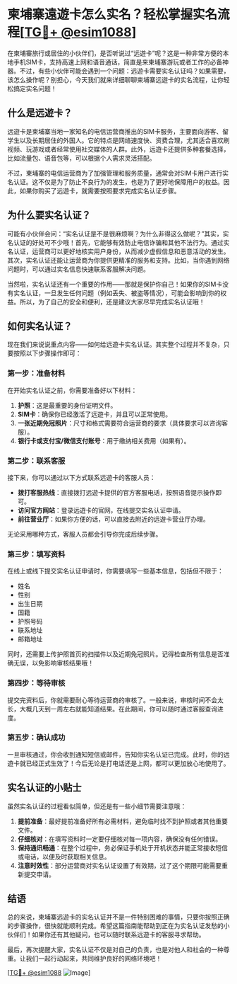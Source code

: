 # 柬埔寨遠遊卡怎么实名？轻松掌握实名流程[[TG💪+ @esim1088](https://t.me/s/esim1088)]

在柬埔寨旅行或居住的小伙伴们，是否听说过“远遊卡”呢？这是一种非常方便的本地手机SIM卡，支持高速上网和语音通话，简直是来柬埔寨游玩或者工作的必备神器。不过，有些小伙伴可能会遇到一个问题：远遊卡需要实名认证吗？如果需要，该怎么操作呢？别担心，今天我们就来详细聊聊柬埔寨远遊卡的实名流程，让你轻松搞定实名问题！

## 什么是远遊卡？

远遊卡是柬埔寨当地一家知名的电信运营商推出的SIM卡服务，主要面向游客、留学生以及长期居住的外国人。它的特点是网络速度快、资费合理，尤其适合喜欢刷视频、玩游戏或者经常使用社交媒体的人群。此外，远遊卡还提供多种套餐选择，比如流量包、语音包等，可以根据个人需求灵活搭配。

不过，柬埔寨的电信运营商为了加强管理和服务质量，通常会对SIM卡用户进行实名认证。这不仅是为了防止不良行为的发生，也是为了更好地保障用户的权益。因此，如果你购买了远遊卡，就需要按照要求完成实名认证步骤。

## 为什么要实名认证？

可能有小伙伴会问：“实名认证是不是很麻烦啊？为什么非得这么做呢？”其实，实名认证的好处可不少哦！首先，它能够有效防止电信诈骗和其他不法行为。通过实名认证，运营商可以更好地核实用户身份，从而减少虚假信息和恶意活动的发生。其次，实名认证还能让运营商为你提供更精准的服务和支持。比如，当你遇到网络问题时，可以通过实名信息快速联系客服解决问题。

当然啦，实名认证还有一个重要的作用——那就是保护你自己！如果你的SIM卡没有实名认证，一旦发生任何问题（例如丢失、被盗等情况），可能会影响到你的权益。所以，为了自己的安全和便利，还是建议大家尽早完成实名认证哦！

## 如何实名认证？

现在我们来说说重点内容——如何给远遊卡实名认证。其实整个过程并不复杂，只要按照以下步骤操作即可：

### 第一步：准备材料

在开始实名认证之前，你需要准备好以下材料：
1. **护照**：这是最重要的身份证明文件。
2. **SIM卡**：确保你已经激活了远遊卡，并且可以正常使用。
3. **一张近期免冠照片**：尺寸和格式需要符合运营商的要求（具体要求可以咨询客服）。
4. **银行卡或支付宝/微信支付账号**：用于缴纳相关费用（如果有）。

### 第二步：联系客服

接下来，你可以通过以下方式联系远遊卡的客服人员：
- **拨打客服热线**：直接拨打远遊卡提供的官方客服电话，按照语音提示操作即可。
- **访问官方网站**：登录远遊卡的官网，在线提交实名认证申请。
- **前往营业厅**：如果你方便的话，可以直接去附近的远遊卡营业厅办理。

无论采用哪种方式，客服人员都会引导你完成后续步骤。

### 第三步：填写资料

在线上或线下提交实名认证申请时，你需要填写一些基本信息，包括但不限于：
- 姓名
- 性别
- 出生日期
- 国籍
- 护照号码
- 联系地址
- 邮箱地址

同时，还需要上传护照首页的扫描件以及近期免冠照片。记得检查所有信息是否准确无误，以免影响审核结果哦！

### 第四步：等待审核

提交完资料后，你就需要耐心等待运营商的审核了。一般来说，审核时间不会太长，大概几天到一周左右就能知道结果。在此期间，你可以随时通过客服查询进度。

### 第五步：确认成功

一旦审核通过，你会收到通知短信或邮件，告知你实名认证已完成。此时，你的远遊卡就已经正式生效了！今后无论是打电话还是上网，都可以更加放心地使用了。

## 实名认证的小贴士

虽然实名认证的过程看似简单，但还是有一些小细节需要注意哦：
1. **提前准备**：最好提前准备好所有必需材料，避免临时找不到护照或者其他重要文件。
2. **仔细核对**：在填写资料时一定要仔细核对每一项内容，确保没有任何错误。
3. **保持通讯畅通**：在整个过程中，务必保证手机处于开机状态并能正常接收短信或电话，以便及时获取相关信息。
4. **注意时效性**：部分运营商对实名认证设置了有效期，过了这个期限可能需要重新提交申请。

## 结语

总的来说，柬埔寨远遊卡的实名认证并不是一件特别困难的事情，只要你按照正确的步骤操作，很快就能顺利完成。希望这篇指南能帮助到正在为实名认证发愁的小伙伴们！如果你还有其他疑问，也可以随时联系远遊卡的客服寻求帮助。

最后，再次提醒大家，实名认证不仅是对自己的负责，也是对他人和社会的一种尊重。让我们一起行动起来，共同维护良好的网络环境吧！

[[TG💪+ @esim1088](https://t.me/s/esim1088) ![Image](https://i.postimg.cc/4NQfJmqS/Snipaste-2025-05-13-00-14-12.png)]